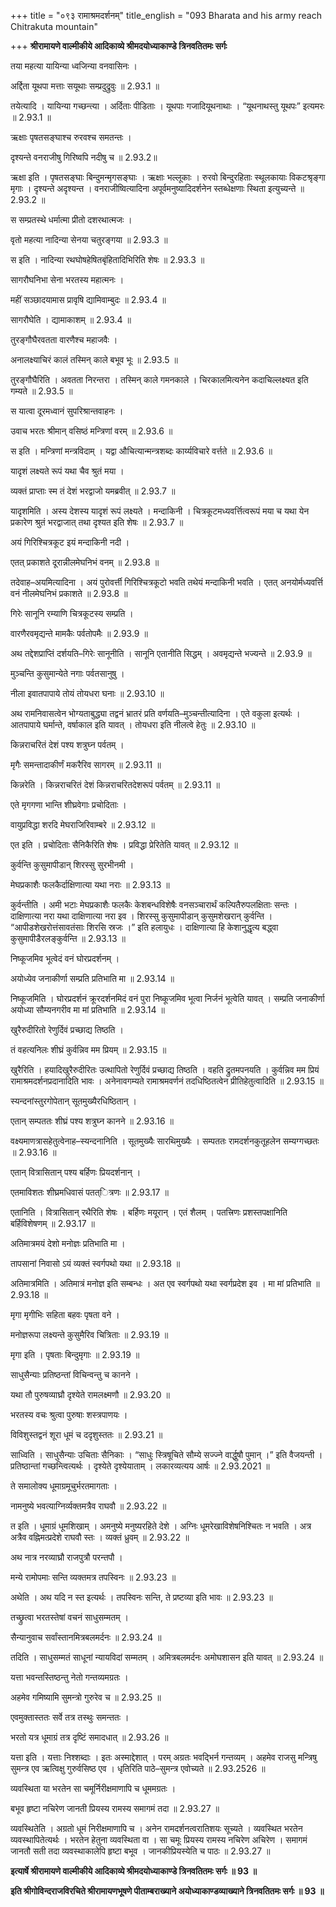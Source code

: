 +++
title = "०९३ रामाश्रमदर्शनम्"
title_english = "093 Bharata and his army reach Chitrakuta mountain"

+++
**श्रीरामायणे वाल्मीकीये आदिकाव्ये श्रीमदयोध्याकाण्डे त्रिनवतितमः सर्गः**

तया महत्या यायिन्या ध्वजिन्या वनवासिनः ।

अर्द्दिता यूथपा मत्ताः सयूथाः सम्प्रदुद्रुवुः ॥ 2.93.1 ॥

तयेत्यादि । यायिन्या गच्छन्त्या । अर्दिताः पीडिताः । यूथपाः गजादियूथनाथाः । “यूथनाथस्तु यूथपः” इत्यमरः ॥ 2.93.1 ॥

ऋक्षाः पृषतसङ्घाश्च रुरवश्च समतन्तः ।

दृश्यन्ते वनराजीषु गिरिष्वपि नदीषु च ॥ 2.93.2॥

ऋक्षा इति । पृषतसङ्घाः बिन्दुमन्मृगसङ्घाः । ऋक्षाः भल्लूकाः । रुरवो बिन्दुरहिताः स्थूलकायाः विकटश्रृङ्गा मृगाः । दृश्यन्ते अदृश्यन्त । वनराजीष्वित्यादिना अपूर्वमनुष्यादिदर्शनेन स्तब्धेक्षणाः स्थिता इत्युच्यन्ते ॥ 2.93.2 ॥

स सम्प्रतस्थे धर्मात्मा प्रीतो दशरथात्मजः ।

वृतो महत्या नादिन्या सेनया चतुरङ्गया ॥ 2.93.3 ॥

स इति । नादिन्या रथघोषहेषितबृंहितादिभिरिति शेषः ॥ 2.93.3 ॥

सागरौघनिभा सेना भरतस्य महात्मनः ।

महीं सञ्छादयामास प्रावृषि द्यामिवाम्बुदः ॥ 2.93.4 ॥

सागरौघेति । द्यामाकाशम् ॥ 2.93.4 ॥

तुरङ्गौघैरवतता वारणैश्च महाजवैः ।

अनालक्ष्याचिरं कालं तस्मिन् काले बभूव भूः ॥ 2.93.5 ॥

तुरङ्गौघैरिति । अवतता निरन्तरा । तस्मिन् काले गमनकाले । चिरकालमित्यनेन कदाचिल्लक्ष्यत इति गम्यते ॥ 2.93.5 ॥

स यात्वा दूरमध्वानं सुपरिश्रान्तवाहनः ।

उवाच भरतः श्रीमान् वसिष्ठं मन्त्रिणां वरम् ॥ 2.93.6 ॥

स इति । मन्त्रिणां मन्त्रविदाम् । यद्वा औचित्यान्मन्त्रशब्दः कार्य्यविचारे वर्त्तते ॥ 2.93.6 ॥

यादृशं लक्ष्यते रूपं यथा चैव श्रुतं मया ।

व्यक्तं प्राप्ताः स्म तं देशं भरद्वाजो यमब्रवीत् ॥ 2.93.7 ॥

यादृशमिति । अस्य देशस्य यादृशं रूपं लक्ष्यते । मन्दाकिनी । चित्रकूटमध्यवर्त्तित्वरूपं मया च यथा येन प्रकारेण श्रुतं भरद्वाजात् तथा दृश्यत इति शेषः ॥ 2.93.7 ॥

अयं गिरिश्चित्रकूट इयं मन्दाकिनी नदी ।

एतत् प्रकाशते दूरान्नीलमेघनिभं वनम् ॥ 2.93.8 ॥

तदेवाह–अयमित्यादिना । अयं पुरोवर्त्ती गिरिश्चित्रकूटो भवति तथेयं मन्दाकिनी भवति । एतत् अनयोर्मध्यवर्त्ति वनं नीलमेघनिभं प्रकाशते ॥ 2.93.8 ॥

गिरेः सानूनि रम्याणि चित्रकूटस्य सम्प्रति ।

वारणैरवमृद्यन्ते मामकैः पर्वतोपमैः ॥ 2.93.9 ॥

अथ तद्देशप्राप्तिं दर्शयति–गिरेः सानूनीति । सानूनि एतानीति सिद्धम् । अवमृद्यन्ते भज्यन्ते ॥ 2.93.9 ॥

मुञ्चन्ति कुसुमान्येते नगाः पर्वतसानुषु ।

नीला इवातपापाये तोयं तोयधरा घनाः ॥ 2.93.10 ॥

अथ रामनिवासत्वेन भोग्यताबुद्ध्या तद्वनं भ्रातरं प्रति वर्णयति–मुञ्चन्तीत्यादिना । एते वकुला इत्यर्थः । आतपापाये घर्मान्ते, वर्षाकाल इति यावत् । तोयधरा इति नीलत्वे हेतुः ॥ 2.93.10 ॥

किन्नराचरितं देशं पश्य शत्रुघ्न पर्वतम् ।

मृगैः समन्तादाकीर्णं मकरैरिव सागरम् ॥ 2.93.11 ॥

किन्नरेति । किन्नराचरितं देशं किन्नराचरितदेशरूपं पर्वतम् ॥ 2.93.11 ॥

एते मृगगणा भान्ति शीघ्रवेगाः प्रचोदिताः ।

वायुप्रविद्धा शरदि मेघराजिरिवाम्बरे ॥ 2.93.12 ॥

एत इति । प्रचोदिताः सैनिकैरिति शेषः । प्रविद्धा प्रेरितेति यावत् ॥ 2.93.12 ॥

कुर्वन्ति कुसुमापीडान् शिरस्सु सुरभीनमी ।

मेघप्रकाशैः फलकैर्दाक्षिणात्या यथा नराः ॥ 2.93.13 ॥

कुर्वन्तीति । अमी भटाः मेघप्रकाशैः फलकैः केशबन्धविशेषैः वनसञ्चारार्थं कल्पितैरुपलक्षिताः सन्तः । दाक्षिणात्या नरा यथा दाक्षिणात्या नरा इव । शिरस्सु कुसुमापीडान् कुसुमशेखरान् कुर्वन्ति । “आपीडशेखरोत्तंसावतंसाः शिरसि स्रजः ।” इति हलायुधः । दाक्षिणात्या हि केशानुद्धृत्य बद्ध्वा कुसुमापीडैरलङ्कुर्वन्ति ॥ 2.93.13 ॥

निष्कूजमिव भूत्वेदं वनं घोरप्रदर्शनम् ।

अयोध्येव जनाकीर्णा सम्प्रति प्रतिभाति मा ॥ 2.93.14 ॥

निष्कूजमिति । घोरप्रदर्शनं क्रूरदर्शनमिदं वनं पुरा निष्कूजमिव भूत्वा निर्जनं भूत्वेति यावत् । सम्प्रति जनाकीर्णा अयोध्या सौम्यनगरीव मा मां प्रतिभाति ॥ 2.93.14 ॥

खुरैरुदीरितो रेणुर्दिवं प्रच्छाद्य तिष्ठति ।

तं वहत्यनिलः शीघ्रं कुर्वन्निव मम प्रियम् ॥ 2.93.15 ॥

खुरैरिति । हयादिखुरैरुदीरितः उत्थापितो रेणुर्दिवं प्रच्छाद्य तिष्ठति । वहति द्रुतमपनयति । कुर्वन्निव मम प्रियं रामाश्रमदर्शनप्रदानादिति भावः । अनेनावगम्यते रामाश्रमवर्णनं तदधिष्ठितत्वेन प्रीतिहेतुत्वादिति ॥ 2.93.15 ॥

स्यन्दनांस्तुरगोपेतान् सूतमुख्यैरधिष्ठितान् ।

एतान् सम्पततः शीघ्रं पश्य शत्रुघ्न कानने ॥ 2.93.16 ॥

वक्ष्यमाणत्रासहेतुत्वेनाह–स्यन्दनानिति । सूतमुख्यैः सारथिमुख्यैः । सम्पततः रामदर्शनकुतूहलेन सम्यग्गच्छतः ॥ 2.93.16 ॥

एतान् वित्रासितान् पश्य बर्हिणः प्रियदर्शनान् ।

एतमाविशतः शीघ्रमधिवासं पतत्ित्रणः ॥ 2.93.17 ॥

एतानिति । वित्रासितान् रथैरिति शेषः । बर्हिणः मयूरान् । एतं शैलम् । पतत्त्रिणः प्रशस्तपक्षानिति बर्हिविशेषणम् ॥ 2.93.17 ॥

अतिमात्रमयं देशो मनोज्ञः प्रतिभाति मा ।

तापसानां निवासो ऽयं व्यक्तं स्वर्गपथो यथा ॥ 2.93.18 ॥

अतिमात्रमिति । अतिमात्रं मनोज्ञ इति सम्बन्धः । अत एव स्वर्गपथो यथा स्वर्गप्रदेश इव । मा मां प्रतिभाति ॥ 2.93.18 ॥

मृगा मृगीभिः सहिता बहवः पृषता वने ।

मनोज्ञरूपा लक्ष्यन्ते कुसुमैरिव चित्रिताः ॥ 2.93.19 ॥

मृगा इति । पृषताः बिन्दुमृगाः ॥ 2.93.19 ॥

साधुसैन्याः प्रतिष्ठन्तां विचिन्वन्तु च कानने ।

यथा तौ पुरुषव्याघ्रौ दृश्येते रामलक्ष्मणौ ॥ 2.93.20 ॥

भरतस्य वचः श्रुत्वा पुरुषाः शस्त्रपाणयः ।

विविशुस्तद्वनं शूरा धूमं च ददृशुस्ततः ॥ 2.93.21 ॥

साध्विति । साधुसैन्याः उचिताः सैनिकाः । “साधुः स्त्रिषूचिते सौम्ये सज्ज्ने वार्द्धुषौ पुमान् ।” इति वैजयन्ती । प्रतिष्ठान्तां गच्छन्त्वित्यर्थः । दृश्येते दृश्येयाताम् । लकारव्यत्यय आर्षः ॥ 2.93.2021 ॥

ते समालोक्य धूमाग्रमूचुर्भरतमागताः ।

नामनुष्ये भवत्याग्निर्व्यक्तमत्रैव राघवौ ॥ 2.93.22 ॥

त इति । धूमाग्रं धूमशिखाम् । अमनुष्ये मनुष्यरहिते देशे । अग्निः धूमरेखाविशेषनिश्चितः न भवति । अत्र अत्रैव वह्निमत्प्रदेशे राघवौ स्तः । व्यक्तं ध्रुवम् ॥ 2.93.22 ॥

अथ नात्र नरव्याघ्रौ राजपुत्रौ परन्तपौ ।

मन्ये रामोपमाः सन्ति व्यक्तमत्र तपस्विनः ॥ 2.93.23 ॥

अथेति । अथ यदि न स्त इत्यर्थः । तपस्विनः सन्ति, ते प्रष्टव्या इति भावः ॥ 2.93.23 ॥

तच्छ्रुत्वा भरतस्तेषां वचनं साधुसम्मतम् ।

सैन्यानुवाच सर्वांस्तानमित्रबलमर्दनः ॥ 2.93.24 ॥

तदिति । साधुसम्मतं साधूनां न्यायविदां सम्मतम् । अमित्रबलमर्दनः अमोघशासन इति यावत् ॥ 2.93.24 ॥

यत्ता भवन्तस्तिष्ठन्तु नेतो गन्तव्यमग्रतः ।

अहमेव गमिष्यामि सुमन्त्रो गुरुरेव च ॥ 2.93.25 ॥

एवमुक्तास्ततः सर्वे तत्र तस्थुः समन्ततः ।

भरतो यत्र धूमाग्रं तत्र दृष्टिं समादधात् ॥ 2.93.26 ॥

यत्ता इति । यत्ताः निश्शब्दाः । इतः अस्माद्देशात् । परम् अग्रतः भवद्भिर्न गन्तव्यम् । अहमेव राजसु मन्त्रिषु सुमन्त्र एव ऋत्विक्षु गुरुर्वसिष्ठ एव । धृतिरिति पाठे–सुमन्त्र एवोच्यते ॥ 2.93.2526 ॥

व्यवस्थिता या भरतेन सा चमूर्निरीक्षमाणापि च धूममग्रतः ।

बभूव हृष्टा नचिरेण जानती प्रियस्य रामस्य समागमं तदा ॥ 2.93.27 ॥

व्यवस्थितेति । अग्रतो धूमं निरीक्षमाणापि च । अनेन रामदर्शनत्वरातिशयः सूच्यते । व्यवस्थित भरतेन व्यवस्थापितेत्यर्थः । भरतेन हेतुना व्यवस्थिता वा । सा चमूः प्रियस्य रामस्य नचिरेण अचिरेण । समागमं जानतौ सती तदा व्यवस्थाकालेपि हृष्टा बभूव । जानकीप्रियस्येति च पाठः ॥ 2.93.27 ॥

**इत्यार्षे श्रीरामायणे वाल्मीकीये आदिकाव्ये श्रीमदयोध्याकाण्डे त्रिनवतितमः सर्गः ॥ 93 ॥**

**इति श्रीगोविन्दराजविरचिते श्रीरामायणभूषणे पीताम्बराख्याने अयोध्याकाण्डव्याख्याने त्रिनवतितमः सर्गः ॥ 93 ॥**
